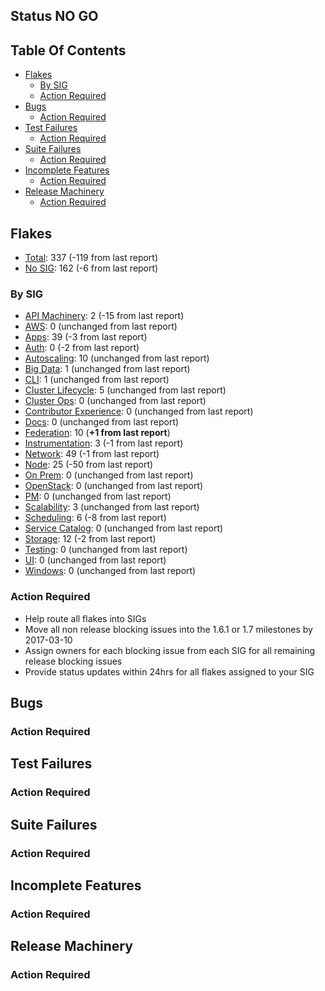 ## Status **NO GO**

## Table Of Contents
- [Flakes](#flakes)
  - [By SIG](#by-sig)
  - [Action Required](#action-required)
- [Bugs](#bugs)
  - [Action Required](#action-required-1)
- [Test Failures](#test-failures)
  - [Action Required](#action-required-2)
- [Suite Failures](#suite-failures)
  - [Action Required](#action-required-3)
- [Incomplete Features](#incomplete-features)
  - [Action Required](#action-required-4)
- [Release Machinery](#release-machinery)
  - [Action Required](#action-required-5)

## Flakes
- [Total](https://github.com/kubernetes/kubernetes/issues?utf8=%E2%9C%93&q=is%3Aissue%20is%3Aopen%20label%3Akind%2Fflake%20milestone%3Av1.6): 337 (-119 from last report)
- [No SIG](https://github.com/kubernetes/kubernetes/issues?utf8=%E2%9C%93&q=is%3Aissue%20is%3Aopen%20label%3Akind%2Fflake%20milestone%3Av1.6%20-label%3Asig%2Fapi-machinery%20-label%3Asig%2Fapps%20-label%3Asig%2Fauth%20-label%3Asig%2Fautoscaling%20-label%3Asig%2Faws%20-label%3Asig%2Fcli%20-label%3Asig%2Fcluster-lifecycle%20-label%3Asig%2Fcluster-ops%20-label%3Asig%2Fcontributor-experience%20-label%3Asig%2Fdocs%20-label%3Asig%2Ffederation%20-label%3Asig%2Finstrumentation%20-label%3Asig%2Fnetwork%20-label%3Asig%2Fnode%20-label%3Asig%2Fonprem%20-label%3Asig%2Fopenstack%20-label%3Asig%2Frktnetes%20-label%3Asig%2Fscalability%20-label%3Asig%2Fscheduling%20-label%3Asig%2Fservice-catalog%20-label%3Asig%2Fstorage%20-label%3Asig%2Ftesting%20-label%3Asig%2Fwindows): 162 (-6 from last report)

### By SIG
- [API Machinery](https://github.com/kubernetes/kubernetes/issues?utf8=%E2%9C%93&q=is%3Aissue%20is%3Aopen%20label%3Akind%2Fflake%20milestone%3Av1.6%20label%3Asig%2Fapi-machinery%20): 2 (-15 from last report)
- [AWS](https://github.com/kubernetes/kubernetes/issues?utf8=%E2%9C%93&q=is%3Aissue%20is%3Aopen%20label%3Akind%2Fflake%20milestone%3Av1.6%20label%3Asig%2Faws): 0 (unchanged from last report)
- [Apps](https://github.com/kubernetes/kubernetes/issues?utf8=%E2%9C%93&q=is%3Aissue%20is%3Aopen%20label%3Akind%2Fflake%20milestone%3Av1.6%20label%3Asig%2Fapps): 39 (-3 from last report)
- [Auth](https://github.com/kubernetes/kubernetes/issues?utf8=%E2%9C%93&q=is%3Aissue%20is%3Aopen%20label%3Akind%2Fflake%20milestone%3Av1.6%20label%3Asig%2Fauth): 0 (-2 from last report)
- [Autoscaling](https://github.com/kubernetes/kubernetes/issues?utf8=%E2%9C%93&q=is%3Aissue%20is%3Aopen%20label%3Akind%2Fflake%20milestone%3Av1.6%20label%3Asig%2Fautoscaling): 10 (unchanged from last report)
- [Big Data](https://github.com/kubernetes/kubernetes/issues?utf8=%E2%9C%93&q=is%3Aissue%20is%3Aopen%20label%3Akind%2Fflake%20milestone%3Av1.6%20label%3Asig%2Fbig-data): 1 (unchanged from last report)
- [CLI](https://github.com/kubernetes/kubernetes/issues?utf8=%E2%9C%93&q=is%3Aissue%20is%3Aopen%20label%3Akind%2Fflake%20milestone%3Av1.6%20label%3Asig%2Fcli): 1 (unchanged from last report)
- [Cluster Lifecycle](https://github.com/kubernetes/kubernetes/issues?utf8=%E2%9C%93&q=is%3Aissue%20is%3Aopen%20label%3Akind%2Fflake%20milestone%3Av1.6%20label%3Asig%2Fcluster-lifecycle): 5 (unchanged from last report)
- [Cluster Ops](https://github.com/kubernetes/kubernetes/issues?utf8=%E2%9C%93&q=is%3Aissue%20is%3Aopen%20label%3Akind%2Fflake%20milestone%3Av1.6%20label%3Asig%2Fcluster-ops): 0 (unchanged from last report)
- [Contributor Experience](https://github.com/kubernetes/kubernetes/issues?utf8=%E2%9C%93&q=is%3Aissue%20is%3Aopen%20label%3Akind%2Fflake%20milestone%3Av1.6%20label%3Asig%2Fcontributor-experience): 0 (unchanged from last report)
- [Docs](https://github.com/kubernetes/kubernetes/issues?utf8=%E2%9C%93&q=is%3Aissue%20is%3Aopen%20label%3Akind%2Fflake%20milestone%3Av1.6%20label%3Asig%2Fdocs): 0 (unchanged from last report)
- [Federation](https://github.com/kubernetes/kubernetes/issues?utf8=%E2%9C%93&q=is%3Aissue%20is%3Aopen%20label%3Akind%2Fflake%20milestone%3Av1.6%20label%3Asig%2Ffederation): 10 (**+1 from last report**)
- [Instrumentation](https://github.com/kubernetes/kubernetes/issues?utf8=%E2%9C%93&q=is%3Aissue%20is%3Aopen%20label%3Akind%2Fflake%20milestone%3Av1.6%20label%3Asig%2Finstrumentation): 3 (-1 from last report)
- [Network](https://github.com/kubernetes/kubernetes/issues?utf8=%E2%9C%93&q=is%3Aissue%20is%3Aopen%20label%3Akind%2Fflake%20milestone%3Av1.6%20label%3Asig%2Fnetwork): 49 (-1 from last report)
- [Node](https://github.com/kubernetes/kubernetes/issues?utf8=%E2%9C%93&q=is%3Aissue%20is%3Aopen%20label%3Akind%2Fflake%20milestone%3Av1.6%20label%3Asig%2Fnode): 25 (-50 from last report)
- [On Prem](https://github.com/kubernetes/kubernetes/issues?utf8=%E2%9C%93&q=is%3Aissue%20is%3Aopen%20label%3Akind%2Fflake%20milestone%3Av1.6%20label%3Asig%2Fon-prem): 0 (unchanged from last report)
- [OpenStack](https://github.com/kubernetes/kubernetes/issues?utf8=%E2%9C%93&q=is%3Aissue%20is%3Aopen%20label%3Akind%2Fflake%20milestone%3Av1.6%20label%3Asig%2Fopenstack): 0 (unchanged from last report)
- [PM](https://github.com/kubernetes/kubernetes/issues?utf8=%E2%9C%93&q=is%3Aissue%20is%3Aopen%20label%3Akind%2Fflake%20milestone%3Av1.6%20label%3Asig%2Fpm): 0 (unchanged from last report)
- [Scalability](https://github.com/kubernetes/kubernetes/issues?utf8=%E2%9C%93&q=is%3Aissue%20is%3Aopen%20label%3Akind%2Fflake%20milestone%3Av1.6%20label%3Asig%2Fscalability): 3 (unchanged from last report)
- [Scheduling](https://github.com/kubernetes/kubernetes/issues?utf8=%E2%9C%93&q=is%3Aissue%20is%3Aopen%20label%3Akind%2Fflake%20milestone%3Av1.6%20label%3Asig%2Fscheduling): 6 (-8 from last report)
- [Service Catalog](https://github.com/kubernetes/kubernetes/issues?utf8=%E2%9C%93&q=is%3Aissue%20is%3Aopen%20label%3Akind%2Fflake%20milestone%3Av1.6%20label%3Asig%2Fservice-catalog): 0 (unchanged from last report)
- [Storage](https://github.com/kubernetes/kubernetes/issues?utf8=%E2%9C%93&q=is%3Aissue%20is%3Aopen%20label%3Akind%2Fflake%20milestone%3Av1.6%20label%3Asig%2Fstorage): 12 (-2 from last report)
- [Testing](https://github.com/kubernetes/kubernetes/issues?utf8=%E2%9C%93&q=is%3Aissue%20is%3Aopen%20label%3Akind%2Fflake%20milestone%3Av1.6%20label%3Asig%2Ftesting): 0 (unchanged from last report)
- [UI](https://github.com/kubernetes/kubernetes/issues?utf8=%E2%9C%93&q=is%3Aissue%20is%3Aopen%20label%3Akind%2Fflake%20milestone%3Av1.6%20label%3Asig%2Fui): 0 (unchanged from last report)
- [Windows](https://github.com/kubernetes/kubernetes/issues?utf8=%E2%9C%93&q=is%3Aissue%20is%3Aopen%20label%3Akind%2Fflake%20milestone%3Av1.6%20label%3Asig%2Fwindows): 0 (unchanged from last report)


### Action Required
- Help route all flakes into SIGs
- Move all non release blocking issues into the 1.6.1 or 1.7 milestones by 2017-03-10
- Assign owners for each blocking issue from each SIG for all remaining release blocking issues
- Provide status updates within 24hrs for all flakes assigned to your SIG

## Bugs

### Action Required

## Test Failures

### Action Required

## Suite Failures

### Action Required

## Incomplete Features

### Action Required

## Release Machinery

### Action Required
